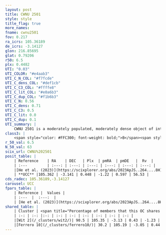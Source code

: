 ```yaml
---
layout: post
title: CWNU 2501
style: style
title_flag: true
more_names: 
fname: cwnu2501
fov: 0.217
ra_icrs: 105.36189
de_icrs: -3.14127
glon: 216.85695
glat: 0.79206
r50: 6.5
plx: 0.4482
UTI: "0.03"
UTI_COLOR: "#e4aab3"
UTI_C_N_COL: "#f7fcde"
UTI_C_dens_COL: "#def1cb"
UTI_C_C3_COL: "#ffffe8"
UTI_C_lit_COL: "#e0a6b3"
UTI_C_dup_COL: "#f1b6b3"
UTI_C_N: 0.56
UTI_C_dens: 0.71
UTI_C_C3: 0.5
UTI_C_lit: 0.0
UTI_C_dup: 0.1
UTI_summary: |
    CWNU 2501 is a moderately populated, moderately dense object of intermediate C3 quality. It was recently reported in the literature.<br><br><span style="color: #99180f; font-weight: bold;">Warning: </span>This is likely a duplicate object, which shares a large percentage of members with at least one previously reported entry.
class3: |
    <span style="color: #FFC300; font-weight: bold;">B</span><span style="color: #FFC300; font-weight: bold;">B</span>
r_50_val: 6.5
N_50_val: 63
scix_url: CWNU%202501
posit_table: |
    | Reference    | RA    | DEC   | Plx  | pmRA  | pmDE   |  Rv  |
    | :---         | :---: | :---: | :---: | :---: | :---: | :---: |
    |[He et al. (2023)](https://scixplorer.org/abs/2023ApJS..264....8H) | 105.354 | -3.162 | 0.455 | -1.186 | 0.583 | -- |
    | **UCC** |105.362 | -3.141 | 0.448 | -1.22 | 0.597 | 56.53 | 
cds_radec: 105.36189,-3.14127
carousel: UCC
fpars_table: |
    | Reference |  Values |
    | :---  |  :---:  |
    | [He et al. (2023)](https://scixplorer.org/abs/2023ApJS..264....8H) | `A0=0.75, m-M=11.5, logAge=7.5` |
shared_table: |
    | Cluster | <span title="Percentage of members that this OC shares with the ones listed">%</span>   | RA   | DEC   | Plx   | pmRA  | pmDE  | Rv | UTI |
    | :-: | :-: |:-: | :-: | :-: | :-: | :-: | :-: | :-: |
    |[Wit 2](/_clusters/wit2/)| 90.5 | 105.35 | -3.13 | 0.43 | -1.23 | 0.57 | 56.53 |0.69 |
    |[Ferrero 10](/_clusters/ferrero10/)| 30.2 | 105.19 | -3.05 | 0.44 | -1.29 | 0.64 | 83.93 |0.34 |
---
```

